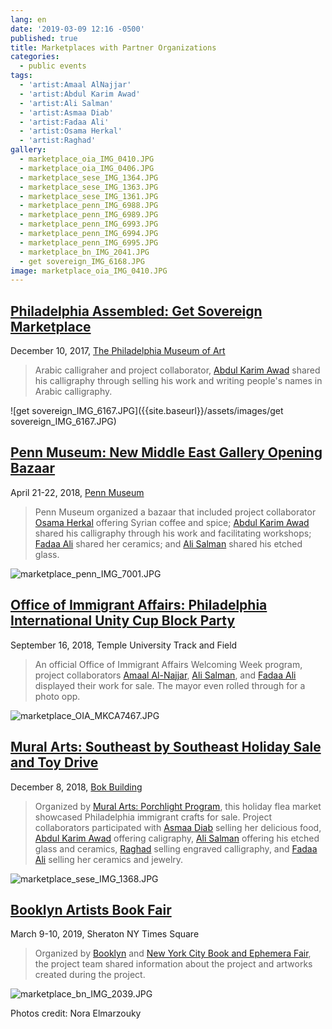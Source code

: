 ```yaml
---
lang: en
date: '2019-03-09 12:16 -0500'
published: true
title: Marketplaces with Partner Organizations
categories:
  - public events
tags:
  - 'artist:Amaal AlNajjar'
  - 'artist:Abdul Karim Awad'
  - 'artist:Ali Salman'
  - 'artist:Asmaa Diab'
  - 'artist:Fadaa Ali'
  - 'artist:Osama Herkal'
  - 'artist:Raghad'
gallery:
  - marketplace_oia_IMG_0410.JPG
  - marketplace_oia_IMG_0406.JPG
  - marketplace_sese_IMG_1364.JPG
  - marketplace_sese_IMG_1363.JPG
  - marketplace_sese_IMG_1361.JPG
  - marketplace_penn_IMG_6988.JPG
  - marketplace_penn_IMG_6989.JPG
  - marketplace_penn_IMG_6993.JPG
  - marketplace_penn_IMG_6994.JPG
  - marketplace_penn_IMG_6995.JPG
  - marketplace_bn_IMG_2041.JPG
  - get sovereign_IMG_6168.JPG
image: marketplace_oia_IMG_0410.JPG
---
```

## **[Philadelphia Assembled: Get Sovereign Marketplace](https://www.facebook.com/events/perelman-building/get-sovereign-holiday-marketplace-and-giving-festival/1790307754602666/)**

December 10, 2017, [The Philadelphia Museum of Art](https://philamuseum.org/)

> Arabic calligraher and project collaborator, [Abdul Karim Awad](http://fps.swarthmore.edu/artist-abdul-karim-awad/) shared his calligraphy through selling his work and writing people's names in Arabic calligraphy. 

![get sovereign_IMG_6167.JPG]({{site.baseurl}}/assets/images/get sovereign_IMG_6167.JPG)



## **[Penn Museum: New Middle East Gallery Opening Bazaar](https://www.uwishunu.com/2018/04/new-middle-east-galleries-open-giant-festival-penn-museum-april-21-22/)**

April 21-22, 2018, [Penn Museum](https://www.penn.museum/)

> Penn Museum organized a bazaar that included project collaborator [Osama Herkal](http://fps.swarthmore.edu/artist-osama-herkal/) offering Syrian coffee and spice; [Abdul Karim Awad](http://fps.swarthmore.edu/artist-abdul-karim-awad/) shared his calligraphy through his work and facilitating workshops; [Fadaa Ali](http://fps.swarthmore.edu/artist-fadaa-ali/) shared her ceramics; and [Ali Salman](http://fps.swarthmore.edu/artist-ali-salman/) shared his etched glass.

![marketplace_penn_IMG_7001.JPG]({{site.baseurl}}/assets/images/marketplace_penn_IMG_7001.JPG)



## **[Office of Immigrant Affairs: Philadelphia International Unity Cup Block Party](https://www.phila.gov/spotlight/welcoming-week-2018/)**

September 16, 2018, Temple University Track and Field

> An official Office of Immigrant Affairs Welcoming Week program, project collaborators [Amaal Al-Najjar](http://fps.swarthmore.edu/artist-amaal-alnajjar/), [Ali Salman](http://fps.swarthmore.edu/artist-ali-salman/), and [Fadaa Ali](http://fps.swarthmore.edu/artist-fadaa-ali/) displayed their work for sale. The mayor even rolled through for a photo opp.

![marketplace_OIA_MKCA7467.JPG]({{site.baseurl}}/assets/images/marketplace_OIA_MKCA7467.JPG)



## **[Mural Arts: Southeast by Southeast Holiday Sale and Toy Drive](https://www.facebook.com/events/171252370490104/)**

December 8, 2018, [Bok Building](https://www.buildingbok.com/)

> Organized by [Mural Arts: Porchlight Program](https://www.muralarts.org/program/porch-light/), this holiday flea market showcased Philadelphia immigrant crafts for sale. Project collaborators participated with [Asmaa Diab](http://fps.swarthmore.edu/artist-asmaa-diab/) selling her delicious food, [Abdul Karim Awad](http://fps.swarthmore.edu/artist-abdul-karim-awad/) offering caligraphy, [Ali Salman](http://fps.swarthmore.edu/artist-ali-salman/) offering his etched glass and ceramics, [Raghad](http://fps.swarthmore.edu/artist-raghad-samir/) selling engraved calligraphy, and [Fadaa Ali](http://fps.swarthmore.edu/artist-fadaa-ali/) selling her ceramics and jewelry.

![marketplace_sese_IMG_1368.JPG]({{site.baseurl}}/assets/images/marketplace_sese_IMG_1368.JPG)



## **[Booklyn Artists Book Fair](https://www.facebook.com/events/2205922126297008/)**

March 9-10, 2019, Sheraton NY Times Square

> Organized by [Booklyn](http://booklyn.org/) and [New York City Book and Ephemera Fair](https://www.bookandpaperfairs.com/nyc-book-and-ephemera-fair), the project team shared information about the project and artworks created during the project.

![marketplace_bn_IMG_2039.JPG]({{site.baseurl}}/assets/images/marketplace_bn_IMG_2039.JPG)


Photos credit: Nora Elmarzouky